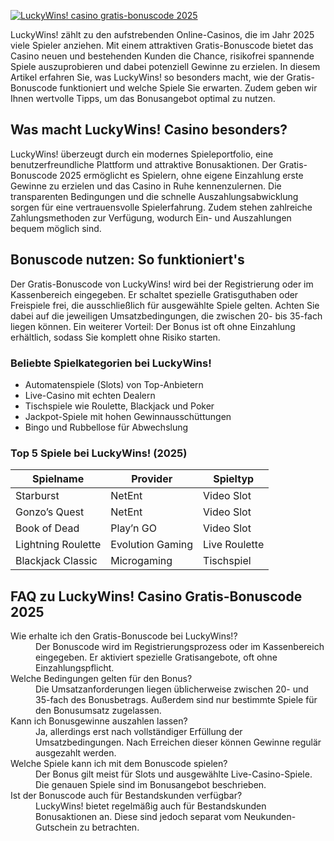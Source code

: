 [![LuckyWins! casino gratis-bonuscode 2025](https://123-caf.pages.dev/gitsignup.png)](https://vrmoo.ru/Bt82HjjY)

<p>LuckyWins! zählt zu den aufstrebenden Online-Casinos, die im Jahr 2025 viele Spieler anziehen. Mit einem attraktiven Gratis-Bonuscode bietet das Casino neuen und bestehenden Kunden die Chance, risikofrei spannende Spiele auszuprobieren und dabei potenziell Gewinne zu erzielen. In diesem Artikel erfahren Sie, was LuckyWins! so besonders macht, wie der Gratis-Bonuscode funktioniert und welche Spiele Sie erwarten. Zudem geben wir Ihnen wertvolle Tipps, um das Bonusangebot optimal zu nutzen.</p>  <h2>Was macht LuckyWins! Casino besonders?</h2> <p>LuckyWins! überzeugt durch ein modernes Spieleportfolio, eine benutzerfreundliche Plattform und attraktive Bonusaktionen. Der Gratis-Bonuscode 2025 ermöglicht es Spielern, ohne eigene Einzahlung erste Gewinne zu erzielen und das Casino in Ruhe kennenzulernen. Die transparenten Bedingungen und die schnelle Auszahlungsabwicklung sorgen für eine vertrauensvolle Spielerfahrung. Zudem stehen zahlreiche Zahlungsmethoden zur Verfügung, wodurch Ein- und Auszahlungen bequem möglich sind.</p>  <h2>Bonuscode nutzen: So funktioniert's</h2> <p>Der Gratis-Bonuscode von LuckyWins! wird bei der Registrierung oder im Kassenbereich eingegeben. Er schaltet spezielle Gratisguthaben oder Freispiele frei, die ausschließlich für ausgewählte Spiele gelten. Achten Sie dabei auf die jeweiligen Umsatzbedingungen, die zwischen 20- bis 35-fach liegen können. Ein weiterer Vorteil: Der Bonus ist oft ohne Einzahlung erhältlich, sodass Sie komplett ohne Risiko starten.</p>  <h3>Beliebte Spielkategorien bei LuckyWins!</h3> <ul>   <li>Automatenspiele (Slots) von Top-Anbietern</li>   <li>Live-Casino mit echten Dealern</li>   <li>Tischspiele wie Roulette, Blackjack und Poker</li>   <li>Jackpot-Spiele mit hohen Gewinnausschüttungen</li>   <li>Bingo und Rubbellose für Abwechslung</li> </ul>  <h3>Top 5 Spiele bei LuckyWins! (2025)</h3> <table>   <thead>     <tr>       <th>Spielname</th>       <th>Provider</th>       <th>Spieltyp</th>     </tr>   </thead>   <tbody>     <tr>       <td>Starburst</td>       <td>NetEnt</td>       <td>Video Slot</td>     </tr>     <tr>       <td>Gonzo’s Quest</td>       <td>NetEnt</td>       <td>Video Slot</td>     </tr>     <tr>       <td>Book of Dead</td>       <td>Play’n GO</td>       <td>Video Slot</td>     </tr>     <tr>       <td>Lightning Roulette</td>       <td>Evolution Gaming</td>       <td>Live Roulette</td>     </tr>     <tr>       <td>Blackjack Classic</td>       <td>Microgaming</td>       <td>Tischspiel</td>     </tr>   </tbody> </table>  <h2>FAQ zu LuckyWins! Casino Gratis-Bonuscode 2025</h2> <dl>   <dt>Wie erhalte ich den Gratis-Bonuscode bei LuckyWins!?</dt>   <dd>Der Bonuscode wird im Registrierungsprozess oder im Kassenbereich eingegeben. Er aktiviert spezielle Gratisangebote, oft ohne Einzahlungspflicht.</dd>    <dt>Welche Bedingungen gelten für den Bonus?</dt>   <dd>Die Umsatzanforderungen liegen üblicherweise zwischen 20- und 35-fach des Bonusbetrags. Außerdem sind nur bestimmte Spiele für den Bonusumsatz zugelassen.</dd>    <dt>Kann ich Bonusgewinne auszahlen lassen?</dt>   <dd>Ja, allerdings erst nach vollständiger Erfüllung der Umsatzbedingungen. Nach Erreichen dieser können Gewinne regulär ausgezahlt werden.</dd>    <dt>Welche Spiele kann ich mit dem Bonuscode spielen?</dt>   <dd>Der Bonus gilt meist für Slots und ausgewählte Live-Casino-Spiele. Die genauen Spiele sind im Bonusangebot beschrieben.</dd>    <dt>Ist der Bonuscode auch für Bestandskunden verfügbar?</dt>   <dd>LuckyWins! bietet regelmäßig auch für Bestandskunden Bonusaktionen an. Diese sind jedoch separat vom Neukunden-Gutschein zu betrachten.</dd> </dl>
